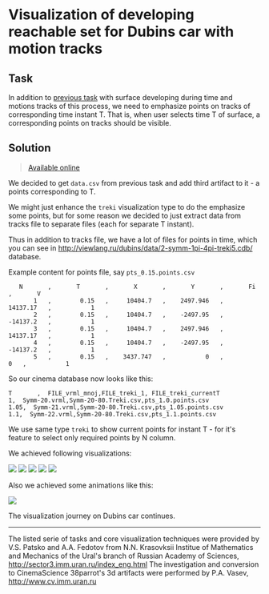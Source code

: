 # Visualization of developing reachable set for Dubins car with motion tracks

## Task
In addition to [previous task](2-tracks-for-reachable-set.md) with surface developing during time
and motions tracks of this process, we need to emphasize points on tracks of corresponding time instant T.
That is, when user selects time T of surface, a corresponding points on tracks should be visible.

## Solution

> [Available online](http://tinyurl.com/vefxfns)

We decided to get `data.csv` from previous task and add third artifact to it - a points corresponding to T.

We might just enhance the `treki` visualization type to do the emphasize some points, but for some reason 
we decided to just extract data from tracks file to separate files (each for separate T instant).

Thus in addition to tracks file, we have a lot of files for points in time, which you can see in
http://viewlang.ru/dubins/data/2-symm-1pi-4pi-treki5.cdb/ database.

Example content for points file, say `pts_0.15.points.csv`
```
   N       ,       T       ,       X       ,       Y       ,       Fi      ,       V
       1   ,        0.15   ,     10404.7   ,    2497.946   ,    14137.17   ,           1
       2   ,        0.15   ,     10404.7   ,    -2497.95   ,    -14137.2   ,           1
       3   ,        0.15   ,     10404.7   ,    2497.946   ,    14137.17   ,           1
       4   ,        0.15   ,     10404.7   ,    -2497.95   ,    -14137.2   ,           1
       5   ,        0.15   ,    3437.747   ,           0   ,           0   ,           1
```

So our cinema database now looks like this:
```
T       ,  FILE_vrml_mnoj,FILE_treki_1, FILE_treki_currentT
1,  Symm-20.vrml,Symm-20-80.Treki.csv,pts_1.0.points.csv
1.05,  Symm-21.vrml,Symm-20-80.Treki.csv,pts_1.05.points.csv
1.1,  Symm-22.vrml,Symm-20-80.Treki.csv,pts_1.1.points.csv
```

We use same type `treki` to show current points for instant T - for it's feature to select only required points by N column.

We achieved following visualizations:

![](http://showtime.lact.in/resizer_st/fit/340/340//files/visual/2020-03-14/2020-03-14-at-18-15-57.png)
![](http://showtime.lact.in/resizer_st/fit/340/340//files/visual/2020-03-14/2020-03-14-at-18-18-45.png)
![](http://showtime.lact.in/resizer_st/fit/340/340//files/visual/2020-03-12/2020-03-12-at-11-37-42.png)
![](http://showtime.lact.in/resizer_st/fit/340/340//files/visual/2020-03-12/2020-03-12-at-11-37-55.png)
![](http://showtime.lact.in/resizer_st/fit/340/340//files/visual/2020-03-12/2020-03-12-at-11-54-17.png)

Also we achieved some animations like this:

![](http://showtime.lact.in/resizer_st/fit/420/420//files/visual/2020-03-12/2020-03-12-at-11-47-04.gif)

The visualization journey on Dubins car continues.

---
The listed serie of tasks and core visualization techniques were provided by
V.S. Patsko and A.A. Fedotov from N.N. Krasovksii Institue of Mathematics and Mechanics
of the Ural's branch of Russian Academy of Sciences, http://sector3.imm.uran.ru/index_eng.html
The investigation and conversion to CinemaScience 38parrot's 3d artifacts 
were performed by P.A. Vasev, http://www.cv.imm.uran.ru